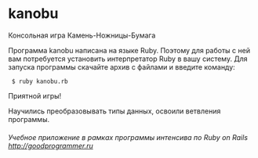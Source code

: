 # kanobu
Консольная игра Камень-Ножницы-Бумага

Программа kanobu написана на языке Ruby. Поэтому для работы с ней вам потребуется установить интерпретатор Ruby в вашу систему.
Для запуска программы скачайте архив с файлами и введите команду:

``` $ ruby kanobu.rb```

Приятной игры!

Научились преобразовывать типы данных, освоили ветвления программы. 
###### Учебное приложение в рамках программы интенсива по Ruby on Rails http://goodprogrammer.ru

